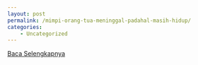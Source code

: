 ```yaml
---
layout: post
permalink: /mimpi-orang-tua-meninggal-padahal-masih-hidup/
categories:
    - Uncategorized
---
```


[Baca Selengkapnya](/03)